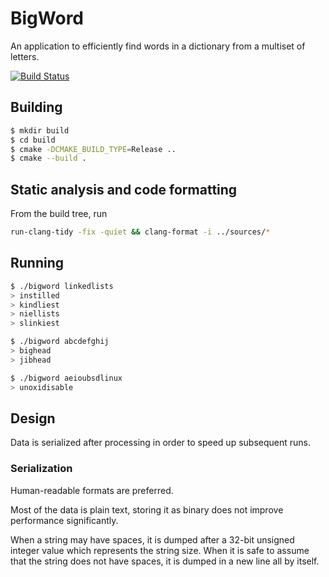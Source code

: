 # BigWord

An application to efficiently find words in a dictionary from a multiset of letters.

[![Build Status](https://travis-ci.com/bernardosulzbach/bigword.svg?branch=master)](https://travis-ci.com/bernardosulzbach/bigword)

## Building

```bash
$ mkdir build
$ cd build
$ cmake -DCMAKE_BUILD_TYPE=Release ..
$ cmake --build .
```

## Static analysis and code formatting

From the build tree, run

```bash
run-clang-tidy -fix -quiet && clang-format -i ../sources/*
```

## Running

```bash
$ ./bigword linkedlists
> instilled
> kindliest
> niellists
> slinkiest

$ ./bigword abcdefghij
> bighead
> jibhead

$ ./bigword aeioubsdlinux
> unoxidisable
```

## Design

Data is serialized after processing in order to speed up subsequent runs.

### Serialization

Human-readable formats are preferred.

Most of the data is plain text, storing it as binary does not improve
performance significantly.

When a string may have spaces, it is dumped after a 32-bit unsigned integer
value which represents the string size. When it is safe to assume that the
string does not have spaces, it is dumped in a new line all by itself.
